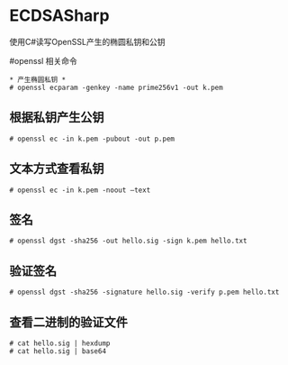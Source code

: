 # ECDSASharp
使用C#读写OpenSSL产生的椭圆私钥和公钥

#openssl 相关命令

    * 产生椭圆私钥 *
    # openssl ecparam -genkey -name prime256v1 -out k.pem

## 根据私钥产生公钥
    # openssl ec -in k.pem -pubout -out p.pem

## 文本方式查看私钥
    # openssl ec -in k.pem -noout –text

## 签名
    # openssl dgst -sha256 -out hello.sig -sign k.pem hello.txt

## 验证签名
    # openssl dgst -sha256 -signature hello.sig -verify p.pem hello.txt

## 查看二进制的验证文件
    # cat hello.sig | hexdump
    # cat hello.sig | base64
